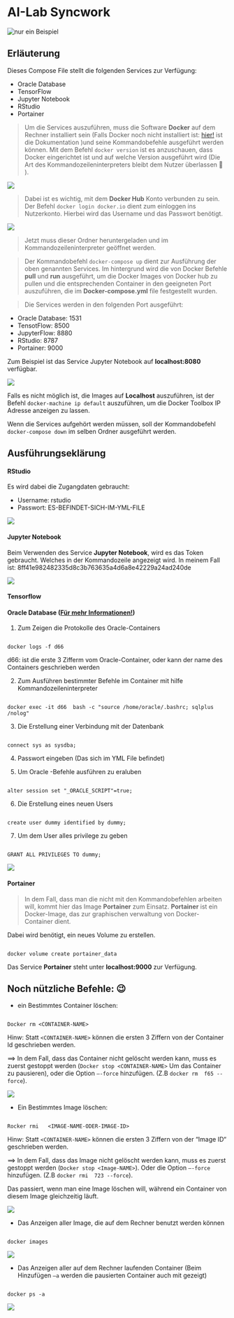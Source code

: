 # AI-Lab Syncwork

![nur ein Beispiel](https://www.kindpng.com/picc/m/27-272382_1300px-docker-container-engine-logo-docker-hub-hd.png "Beispielbild")

## Erläuterung

Dieses Compose File  stellt die folgenden Services zur Verfügung:
* Oracle Database
* TensorFlow
* Jupyter Notebook
* RStudio
* Portainer

> Um die Services auszuführen,  muss die Software **Docker** auf dem Rechner installiert sein (Falls Docker noch nicht installiert ist: [hier!](https://www.docker.com/) ist die Dokumentation )und seine Kommandobefehle ausgeführt werden können. Mit dem Befehl `docker version` ist es anzuschauen, dass Docker eingerichtet  ist und auf welche Version ausgeführt wird (Die Art des Kommandozeileninterpreters  bleibt dem Nutzer überlassen  :slightly_smiling_face: ). 

![](images/docker_version.png)

> Dabei  ist es wichtig, mit dem **Docker Hub** Konto verbunden zu  sein. Der Befehl `docker login docker.io` dient zum einloggen ins Nutzerkonto. Hierbei wird das Username und das Passwort benötigt.

![](images/docker_login.png)

> Jetzt muss dieser Ordner  heruntergeladen  und im  Kommandozeileninterpreter geöffnet werden.

> Der Kommandobefehl `docker-compose up` dient zur Ausführung der oben genannten  Services. Im hintergrund wird die  von Docker  Befehle **pull**  und  **run** ausgeführt,  um die Docker Images  von Docker hub zu pullen und die entsprechenden Container  in den geeigneten Port auszuführen, die im **Docker-compose.yml**  file festgestellt wurden.

> Die Services werden in den folgenden Port ausgeführt:

 - Oracle Database: 1531
 - TensotFlow: 8500
 - JupyterFlow: 8880
 - RStudio: 8787
 - Portainer: 9000


Zum Beispiel ist das Service Jupyter Notebook auf **localhost:8080** verfügbar.

![](images/jupyter_localhost.png)

Falls es nicht möglich ist, die Images auf **Localhost** auszuführen, ist  der Befehl `docker-machine ip default` auszuführen,  um die Docker Toolbox IP Adresse anzeigen zu lassen.

Wenn die Services aufgehört werden müssen,  soll der Kommandobefehl `docker-compose down` im selben Ordner ausgeführt werden. 

## Ausführungseklärung

#### RStudio
Es wird dabei die Zugangdaten  gebraucht:
 * Username: rstudio
 * Passwort:  ES-BEFINDET-SICH-IM-YML-FILE
 
 ![](images/rstudio_loggin.png)

#### Jupyter Notebook
Beim Verwenden des Service **Jupyter Notebook**, wird es das Token gebraucht. Welches in der Kommandozeile angezeigt wird. 
In meinem Fall ist:  8ff41e982482335d8c3b763635a4d6a8e42229a24ad240de

![](images/jupyter_token.png)

#### Tensorflow

#### Oracle Database ([Für mehr Informationen!](https://hub.docker.com/_/oracle-database-enterprise-edition))

1. Zum Zeigen die Protokolle des Oracle-Containers 

```

docker logs -f d66

```
 
d66: ist  die erste 3 Zifferm vom Oracle-Container, oder kann  der name des Containers geschrieben werden

2. Zum Ausführen bestimmter Befehle  im Container mit hilfe Kommandozeileninterpreter

```

docker exec -it d66  bash -c "source /home/oracle/.bashrc; sqlplus /nolog"

```

3. Die Erstellung einer Verbindung mit der Datenbank 

```

connect sys as sysdba;

```
 
4. Passwort eingeben (Das sich im YML File befindet) 

5. Um Oracle -Befehle ausführen zu eraluben
 
```

alter session set "_ORACLE_SCRIPT"=true;

```

6. Die Erstellung eines neuen  Users

```

create user dummy identified by dummy;

```

7. Um dem User alles privilege zu geben


```

GRANT ALL PRIVILEGES TO dummy;

```

![](images/oracle_all.png)

#### Portainer

> In dem Fall, dass man die nicht mit den Kommandobefehlen arbeiten will, kommt hier das Image **Portainer**  zum Einsatz. **Portainer**
 ist ein Docker-Image, das zur graphischen verwaltung von Docker-Container dient.
 
 Dabei wird benötigt, ein neues Volume zu erstellen.
 
 ```
 
 docker volume create portainer_data
 
 ```
 
 Das Service **Portainer** steht unter **localhost:9000** zur Verfügung.

## Noch nützliche Befehle:  :wink:

- ein Bestimmtes Container löschen:

```

Docker rm <CONTAINER-NAME>

```

Hinw: Statt `<CONTAINER-NAME>` können die ersten 3 Ziffern  von der Container Id geschrieben werden. 

==> In dem Fall, dass das Container nicht gelöscht werden kann, muss es zuerst gestoppt werden (`Docker stop <CONTAINER-NAME>`  Um das  Container zu pausieren), oder die Option `–-force` hinzufügen. (Z.B `docker rm  f65 --force`).

![](images/docker_rm.png)

- Ein Bestimmtes Image löschen:

```

Rocker rmi   <IMAGE-NAME-ODER-IMAGE-ID>

```

Hinw: Statt  `<CONTAINER-NAME>` können die ersten 3 Ziffern  von der “Image ID“ geschrieben werden. 

==>	In dem Fall, dass das Image nicht gelöscht werden kann, muss es zuerst gestoppt werden (`Docker stop <Image-NAME>`). Oder die Option `–-force` hinzufügen. (Z.B  `docker rmi  723 --force`).

Das passiert, wenn man eine Image löschen will, während ein Container von diesem Image gleichzeitig läuft.

![](images/docker_rmi.png)

- Das  Anzeigen aller Image, die auf dem Rechner benutzt werden können

```

docker images

```

![](images/docker_images.png)

* Das Anzeigen aller auf dem Rechner laufenden Container (Beim Hinzufügen  `–a` werden die pausierten Container auch mit gezeigt) 

```

docker ps -a

```

![](images/docker_ps.png)
